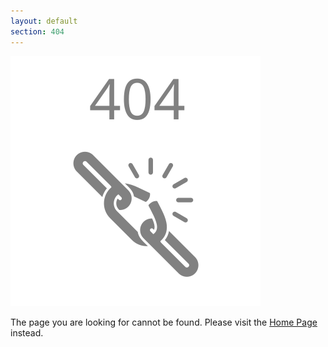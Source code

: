 ```yaml
---
layout: default
section: 404
---
```


<section class="panel">
  <div class="not-found">
    <img src="/assets/img/svg/404image.svg" class="not-found__image" alt="Broken link">
    <p class="p--body">The page you are looking for cannot be found.
      Please visit the <a href="/">Home Page</a> instead.
    </p>
  </div>
</section>
